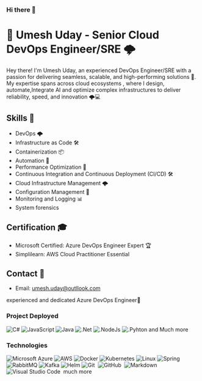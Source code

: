 ### Hi there 👋
# 🚀 Umesh Uday - Senior Cloud DevOps Engineer/SRE 🌩️

Hey there! I'm Umesh Uday, an experienced  DevOps Engineer/SRE with a passion for delivering  seamless, scalable, and high-performing solutions 🚀. My expertise spans across cloud ecosystems , where I design, automate,Integrate AI and optimize complex infrastructures to deliver reliability, speed, and innovation 🌩️💻

## Skills 🔧
- DevOps 🌩️
- Infrastructure as Code 🛠️
- Containerization 📦
- Automation 🤖
- Performance Optimization 🚀
- Continuous Integration and Continuous Deployment (CI/CD) 🛠️
- Cloud Infrastructure Management 🌩️
- Configuration Management 🔧
- Monitoring and Logging 📊
- System forensics

## Certification 🎓
- Microsoft Certified: Azure DevOps Engineer Expert 🏆
- Simplilearn: AWS Cloud Practitioner Essential

## Contact 📱
- Email: umesh.uday@outllook.com
<!-- inkedIn: linkedin.com/in/umeshuday 🔗-->

 experienced and dedicated Azure DevOps Engineer🚀


### Project Deployed 

![C#](https://img.shields.io/badge/C%23-239120?logo=c-sharp)
![JavaScript](https://img.shields.io/badge/-JavaScript-000?&logo=JavaScript)
![Java](https://img.shields.io/badge/-Java-000?&logo=Java&logoColor=007396)
![.Net](https://img.shields.io/badge/.NET-5C2D91?logo=.net)
![.NodeJs](https://img.shields.io/static/v1?label=NodeJS&message=Nodejs&color=green)
![.Pyhton](https://img.shields.io/static/v1?label=Pyhton&message=Python&color=Blue) and Much more

### Technologies
![Microsoft Azure](https://img.shields.io/badge/Microsoft_Azure-000?logo=microsoft-azure)
![AWS](https://img.shields.io/badge/-AWS-000?&logo=Amazon-AWS&logoColor=F90)
![Docker](https://img.shields.io/badge/-Docker-000?&logo=Docker)
![Kubernetes](https://img.shields.io/badge/-Kubernetes-000?&logo=Kubernetes)
![Linux](https://img.shields.io/badge/-Linux-000?&logo=Linux)
![Spring](https://img.shields.io/badge/-Spring-000?&logo=Spring)
![RabbitMQ](https://img.shields.io/badge/-RabbitMQ-000?&logo=RabbitMQ)
![Kafka](https://img.shields.io/badge/-Kafka-000?&logo=Kafka)
![Helm](https://camo.githubusercontent.com/e6510faac7586ec8b65b54c45fe9393b99927a242c494e2269cff202034a1861/68747470733a2f2f696d672e736869656c64732e696f2f7374617469632f76313f7374796c653d666f722d7468652d6261646765266d6573736167653d48656c6d26636f6c6f723d304631363839266c6f676f3d48656c6d266c6f676f436f6c6f723d464646464646266c6162656c3d)
![Git](https://img.shields.io/badge/-Git-05122A?style=flat&logo=git)&nbsp;
![GitHub](https://img.shields.io/badge/-GitHub-05122A?style=flat&logo=github)&nbsp;
![Markdown](https://img.shields.io/badge/-Markdown-05122A?style=flat&logo=markdown)\
![Visual Studio Code](https://img.shields.io/badge/-Visual%20Studio%20Code-05122A?style=flat&logo=visual-studio-code&logoColor=007ACC)&nbsp; much more
